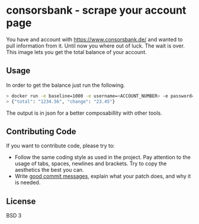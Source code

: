 # consorsbank - scrape your account page
You have and account with https://www.consorsbank.de/ and wanted to pull information from it.
Until now you where out of luck. The wait is over.
This image lets you get the total balance of your account.

## Usage
In order to get the balance just run the following.

```bash
> docker run -e baseline=1000 -e username=<ACCOUNT_NUMBER> -e password=<ACCOUNT_PW> kairichard/consorsbank
> {"total": "1234.56", "change": "23.45"}
```
The output is in json for a better composabillity with other tools.

## Contributing Code

If you want to contribute code, please try to:

* Follow the same coding style as used in the project. Pay attention to the
  usage of tabs, spaces, newlines and brackets. Try to copy the aesthetics the
  best you can.
* Write [good commit messages](http://tbaggery.com/2008/04/19/a-note-about-git-commit-messages.html),
  explain what your patch does, and why it is needed.

License
--------
BSD 3
